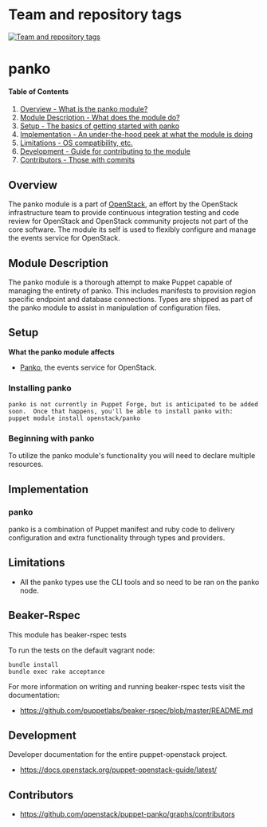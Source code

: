 Team and repository tags
========================

[![Team and repository tags](https://governance.openstack.org/tc/badges/puppet-panko.svg)](https://governance.openstack.org/tc/reference/tags/index.html)

<!-- Change things from this point on -->

panko
=======

#### Table of Contents

1. [Overview - What is the panko module?](#overview)
2. [Module Description - What does the module do?](#module-description)
3. [Setup - The basics of getting started with panko](#setup)
4. [Implementation - An under-the-hood peek at what the module is doing](#implementation)
5. [Limitations - OS compatibility, etc.](#limitations)
6. [Development - Guide for contributing to the module](#development)
7. [Contributors - Those with commits](#contributors)

Overview
--------

The panko module is a part of [OpenStack](https://www.openstack.org), an effort by the OpenStack infrastructure team to provide continuous integration testing and code review for OpenStack and OpenStack community projects not part of the core software.  The module its self is used to flexibly configure and manage the events service for OpenStack.

Module Description
------------------

The panko module is a thorough attempt to make Puppet capable of managing the entirety of panko.  This includes manifests to provision region specific endpoint and database connections.  Types are shipped as part of the panko module to assist in manipulation of configuration files.

Setup
-----

**What the panko module affects**

* [Panko](https://docs.openstack.org/panko/latest/), the events service for OpenStack.

### Installing panko

    panko is not currently in Puppet Forge, but is anticipated to be added soon.  Once that happens, you'll be able to install panko with:
    puppet module install openstack/panko

### Beginning with panko

To utilize the panko module's functionality you will need to declare multiple resources.

Implementation
--------------

### panko

panko is a combination of Puppet manifest and ruby code to delivery configuration and extra functionality through types and providers.

Limitations
------------

* All the panko types use the CLI tools and so need to be ran on the panko node.

Beaker-Rspec
------------

This module has beaker-rspec tests

To run the tests on the default vagrant node:

```shell
bundle install
bundle exec rake acceptance
```

For more information on writing and running beaker-rspec tests visit the documentation:

* https://github.com/puppetlabs/beaker-rspec/blob/master/README.md

Development
-----------

Developer documentation for the entire puppet-openstack project.

* https://docs.openstack.org/puppet-openstack-guide/latest/

Contributors
------------

* https://github.com/openstack/puppet-panko/graphs/contributors
